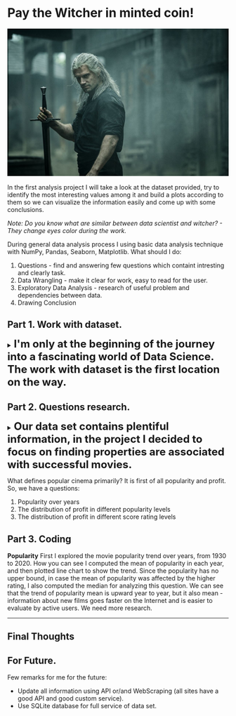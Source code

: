 # Pay the Witcher in minted coin!

![](images/Witcher.jpg)

  In the first analysis project I will take a look at the dataset provided, try to identify the most interesting values among it and build a plots according to them so we can visualize the information easily and come up with some conclusions.

_Note: Do you know what are similar between data scientist and witcher? - They change eyes color during the work._

During general data analysis process I using basic data analysis technique with NumPy, Pandas, Seaborn, Matplotlib.
What should I do:
1. Questions - find and answering few questions which containt intresting and clearly task.
2. Data Wrangling - make it clear for work, easy to read for the user.
3. Exploratory Data Analysis - research of useful problem  and dependencies between data.
4. Drawing Conclusion

## Part 1. Work with dataset.
<details><summary><span style="font-size:18pt; font-weight:bold"> I'm only at the beginning of the journey into a fascinating world of Data Science. The work with dataset is the first location on the way.</span><br></summary>
  
In this project, I was given multiple datasets from:
* Box Office Mojo
* IMDB
* Rotten Tomatoes
* TheMovieDB.org
  
_Note: Files for project: 
 * ./data/tmdb.movies.csv
 * ./data/imdb.title.crew.csv
 * ./data/tn.movie_budgets.csv
 * ./data/imdb.title.ratings.csv
 * ./data/imdb.name.basics.csv
 * ./data/imdb.title.principals.csv
 * ./data/imdb.title.akas.csv
 * ./data/bom.movie_gross.csv
 * ./data/imdb.title.basics.csv
 * ./data/rt.reviews.tsv
 * ./data/rt.movie_info.tsv
 _

How I converted this files for work, I pushed into **Reading information.ipynb**.
 
All website from a list contain serves as an online databases of world cinema. This websites contains a large number of public data on films such as the title of the film, the year of release of the film, the genre of the film, the audience, the rating of critics, the duration of the film, the summary of the film, actors, directors and much more.
  
Faced with the large amount of data available on this dataset, I realize that I can't clearly connected this information from different sources. [Here](https://developers.themoviedb.org/3/genres) I read all information from the files and add decryption to the fields using APIs. For my work I used sqlite3, pandas and glob libraries. After I convert dataset to convenient storage, I can continue to work with.
  
Go to the next step for I have been thinking of several solutions to fix this dataset problem with missing values as follows:
1. Delete the line with the missing values
2. Fill empty fields with specific values
3. Fill empty fields with calculations (if it posible)

All my work how I clean and check my dataset, I push into **Studing and clearing.ipynb**.
</details>

## Part 2. Questions research.
<details><summary><span style="font-size:18pt; font-weight:bold"> Our data set contains plentiful information, in the project I decided to focus on finding properties are associated with successful movies. </span><br></summary>
</details>

What defines popular cinema primarily? It is first of all popularity and profit. So, we have a questions:
1. Popularity over years 
2. The distribution of profit in different popularity levels 
3. The distribution of profit in different score rating levels

## Part 3. Coding
**Popularity**
First I explored the movie popularity trend over years, from 1930 to 2020. 
How you can see I computed the mean of popularity in each year, and then plotted line chart to show the trend. Since the popularity has no upper bound, in case the mean of popularity was affected by the higher rating, I also computed the median for analyzing this question.
We can see that the trend of popularity mean is upward year to year, but it also mean - information about new films goes faster on the Internet and is easier to evaluate by active users. We need more research.
** **
## Final Thoughts

## For Future.
Few remarks for me for the future:
* Update all information using API or/and WebScraping (all sites have a good API and good custom serviсe).
* Use SQLite database for full service of data set.


